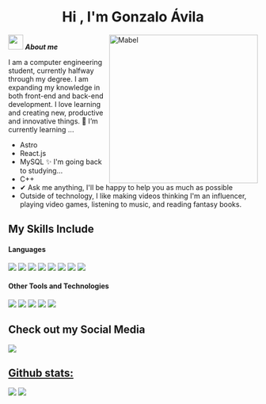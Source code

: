 <h1 align="center"><b>Hi , I'm Gonzalo Ávila </b></h1>
<!--  -->
<img align="right" width=300px alt="Mabel" src="https://c.tenor.com/GN73MKBawZYAAAAi/busy-cute.gif" />

<img src="https://media.giphy.com/media/ObNTw8Uzwy6KQ/giphy.gif" width="30px">&nbsp;***About me***

I am a computer engineering student, currently halfway through my degree. I am expanding my knowledge in both front-end and back-end development. I love learning and creating new, productive and innovative things.
🍃 I’m currently learning ...
  - Astro
  - React.js
  - MySQL
✨ I'm going back to studying...
  - C++
- ✔ Ask me anything, I'll be happy to help you as much as possible<br>
- Outside of technology, I like making videos thinking I'm an influencer, playing video games, listening to music, and reading fantasy books.

## My Skills Include

<h4> Languages </h4>
<span> 
  <img src="https://img.shields.io/badge/HTML5-E34F26?style=for-the-badge&logo=html5&logoColor=white">
  <img src="https://img.shields.io/badge/CSS3-1572B6?style=for-the-badge&logo=css3&logoColor=white">
  <img src="https://img.shields.io/badge/JavaScript-F7DF1E?style=for-the-badge&logo=javascript&logoColor=black">
  <img src="https://img.shields.io/badge/python-3670A0?style=for-the-badge&logo=python&logoColor=ffdd54">
  <img src= "https://img.shields.io/badge/java-%23ED8B00.svg?style=for-the-badge&logo=openjdk&logoColor=white">
  <img src= "https://img.shields.io/badge/c%23-%23239120.svg?style=for-the-badge&logo=csharp&logoColor=white">
  <img src= "https://img.shields.io/badge/c++-%2300599C.svg?style=for-the-badge&logo=c%2B%2B&logoColor=white">
  <img src= "https://img.shields.io/badge/lua-%232C2D72.svg?style=for-the-badge&logo=lua&logoColor=white">
 


</span>


<h4> Other Tools and Technologies </h4>
<span>
  <img src="https://img.shields.io/badge/Git-F05032?style=for-the-badge&logo=git&logoColor=white">
  <img src="https://img.shields.io/badge/Notion-%23000000.svg?style=for-the-badge&logo=notion&logoColor=white">
  <img src="https://img.shields.io/badge/Obsidian-%23483699.svg?style=for-the-badge&logo=obsidian&logoColor=white">
  <img src="https://img.shields.io/badge/MySQL-00000F?style=for-the-badge&logo=mysql&logoColor=white">
  <img src="https://img.shields.io/badge/github_copilot-8957E5?style=for-the-badge&logo=github-copilot&logoColor=white">
  


</span>

## Check out my Social Media

<a href= "https://open.spotify.com/user/jlak7zvw38wy7hdyh780adsse?si=ccf44e2f01c94f05">
    <img src="https://img.shields.io/badge/Spotify-1ED760?style=for-the-badge&logo=spotify&logoColor=white">

<h2>Github stats:</h2> 

[![](https://github-readme-stats.vercel.app/api?username=gonzaloavilacartes&show_icons=true&theme=tokyonight&hide_border=true&locale=en)](https://github.com/gonzaloavilacartes)
[![](https://github-readme-streak-stats.herokuapp.com/?user=gonzaloavilacartes&theme=material-palenight)](https://github.com/gonzaloavilacartes)
</div>
